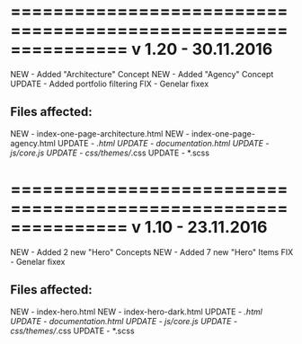 ===============================================================
v 1.20 - 30.11.2016
===============================================================

NEW    - Added "Architecture" Concept
NEW    - Added "Agency" Concept
UPDATE - Added portfolio filtering
FIX    - Genelar fixex

Files affected:
---------------------------------------------------------------
NEW    - index-one-page-architecture.html
NEW    - index-one-page-agency.html
UPDATE - *.html
UPDATE - documentation.html
UPDATE - js/core.js
UPDATE - css/themes/*.css
UPDATE - *.scss

===============================================================
v 1.10 - 23.11.2016
===============================================================

NEW    - Added 2 new "Hero" Concepts
NEW    - Added 7 new "Hero" Items 
FIX    - Genelar fixex

Files affected:
---------------------------------------------------------------
NEW    - index-hero.html
NEW    - index-hero-dark.html
UPDATE - *.html
UPDATE - documentation.html
UPDATE - js/core.js
UPDATE - css/themes/*.css
UPDATE - *.scss